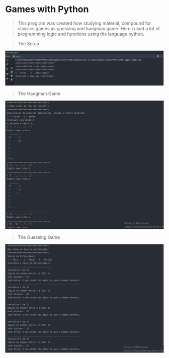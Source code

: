 # Games with Python

> This program was created how studying material, compound for classics games as guessing and hangman game. Here i used a lot of programming logic and functions using the language python.

> The Setup
<img src=https://github.com/josepedrosenna/Jogos_Python/blob/main/Run1.png />

> The Hangman Game
<img src=https://github.com/josepedrosenna/Jogos_Python/blob/main/Run2.png />

> The Guessing Game
<img src=https://github.com/josepedrosenna/Jogos_Python/blob/main/Run3.png />
